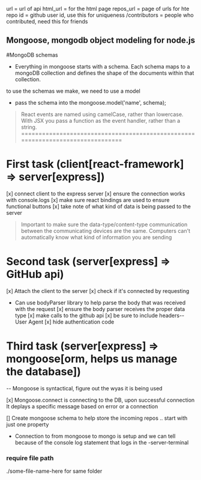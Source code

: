 url = url of api
html_url = for the html page
repos_url = page of urls for hte repo
id = github user id, use this for uniqueness
/contributors = people who contributed, need this for friends


## Mongoose, mongodb object modeling for node.js
#MongoDB schemas
- Everything in mongoose starts with a schema. Each schema maps to a mongoDB collection and defines the shape of the documents within that collection.

to use the schemas we make, we need to use a model
- pass the schema into the mongoose.model('name', schema);


> React events are named using camelCase, rather than lowercase.
> With JSX you pass a function as the event handler, rather than a string.
===============================================================================

# First task (client[react-framework] => server[express])
[x] connect client to the express server
[x] ensure the connection works with console.logs
[x] make sure react bindings are used to ensure functional buttons
[x] take note of what kind of data is being passed to the server

> Important to make sure the data-type/content-type communication between the communicating devices are the same. Computers can't automatically know what kind of information you are sending

# Second task (server[express] => GitHub api)

[x] Attach the client to the server
  [x] check if it's connected by requesting

- Can use bodyParser library to help parse the body that was received with the request
[x] ensure the body parser receives the proper data type
[x] make calls to the github api
[x] be sure to include headers-- User Agent
[x] hide authentication code


# Third task (server[express] => mongoose[orm, helps us manage the database])
-- Mongoose is syntactical, figure out the wyas it is being used

[x] Mongoose.connect is connecting to the DB, upon successful connection 
    It deplays a specific message based on error or a connection

[] Create mongoose schema to help store the incoming repos
   .. start with just one property

- Connection to from mongoose to mongo is setup and we can tell because of the console log statement that logs in the -server-terminal


### require file path
  ./some-file-name-here   for same folder